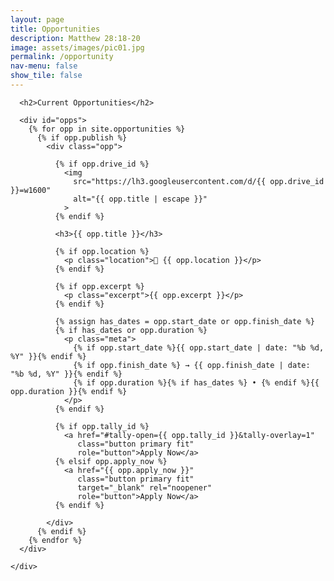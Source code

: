 ```yaml
---
layout: page
title: Opportunities
description: Matthew 28:18-20
image: assets/images/pic01.jpg
permalink: /opportunity
nav-menu: false
show_tile: false
---
```


<div id="main" class="alt">
  <section id="ten">
    <div class="inner">

      <h2>Current Opportunities</h2>

      <div id="opps">
        {% for opp in site.opportunities %}
          {% if opp.publish %}
            <div class="opp">

              {% if opp.drive_id %}
                <img
                  src="https://lh3.googleusercontent.com/d/{{ opp.drive_id }}=w1600"
                  alt="{{ opp.title | escape }}"
                >
              {% endif %}

              <h3>{{ opp.title }}</h3>

              {% if opp.location %}
                <p class="location">📍 {{ opp.location }}</p>
              {% endif %}

              {% if opp.excerpt %}
                <p class="excerpt">{{ opp.excerpt }}</p>
              {% endif %}

              {% assign has_dates = opp.start_date or opp.finish_date %}
              {% if has_dates or opp.duration %}
                <p class="meta">
                  {% if opp.start_date %}{{ opp.start_date | date: "%b %d, %Y" }}{% endif %}
                  {% if opp.finish_date %} → {{ opp.finish_date | date: "%b %d, %Y" }}{% endif %}
                  {% if opp.duration %}{% if has_dates %} • {% endif %}{{ opp.duration }}{% endif %}
                </p>
              {% endif %}

              {% if opp.tally_id %}
                <a href="#tally-open={{ opp.tally_id }}&tally-overlay=1"
                   class="button primary fit"
                   role="button">Apply Now</a>
              {% elsif opp.apply_now %}
                <a href="{{ opp.apply_now }}"
                   class="button primary fit"
                   target="_blank" rel="noopener"
                   role="button">Apply Now</a>
              {% endif %}

            </div>
          {% endif %}
        {% endfor %}
      </div>

    </div>
  </section>
</div>

<style>
  /* === Dark palette tokens === */
  :root {
    --bg:        #0f1115;
    --bg-alt:    #161a22;
    --fg:        #e6e9ef;
    --fg-bold:   #ffffff;
    --fg-light:  rgba(230,233,239,0.68);
    --border:    rgba(230,233,239,0.10);
    --border-bg: rgba(230,233,239,0.05);
    --highlight: #7aa2ff;
    --btn-bg:    var(--highlight);
    --btn-fg:    var(--fg-bold);
    --btn-bg-h:  #5f86ff;
    --card-bg:   var(--bg-alt);
    --card-fg:   var(--fg);
  }

  #opps {
    display: grid;
    grid-template-columns: repeat(auto-fit, minmax(280px, 1fr));
    gap: 1.25rem;
    margin-top: 1rem;
  }

  #opps .opp {
    background: var(--card-bg);
    color: var(--card-fg);
    border: 1px solid var(--border);
    border-radius: 12px;
    padding: 1rem;
    box-shadow: 0 2px 10px rgba(0,0,0,.25), inset 0 0 0 1px var(--border-bg);
  }

  #opps .opp img {
    width: 100%;
    height: auto;        /* no crop, natural aspect ratio */
    display: block;
    border-radius: 8px;
    margin-bottom: 0.5rem;
  }

  #opps .opp h3 {
    margin: 0.25rem 0 0.25rem;
    line-height: 1.25;
    color: var(--fg-bold);
  }

  #opps .opp .location {
    margin: 0 0 0.5rem;
    color: var(--fg-light);
    font-weight: 600;
  }

  #opps .opp .excerpt {
    margin: 0 0 0.5rem;
    color: var(--fg-light);
  }

  #opps .opp .meta {
    margin: 0 0 0.75rem;
    color: var(--fg-light);
    font-size: 0.95rem;
  }

  .button {
    display: inline-block;
    padding: .65rem 1.1rem;
    border-radius: 8px;
    text-decoration: none;
    font-weight: 600;
    text-align: center;
    border: 1px solid var(--border);
    transition: transform .04s ease, filter .12s ease, box-shadow .12s ease;
  }
  .button.primary {
    background: var(--btn-bg);
    color: var(--btn-fg);
    box-shadow: 0 4px 12px rgba(122,162,255,0.28);
  }
  .button.primary:hover {
    background: var(--btn-bg-h);
    transform: translateY(-1px);
    box-shadow: 0 6px 16px rgba(122,162,255,0.38);
  }
  .button.fit { width: 100%; }
</style>

<!-- Tally popup script (needed if you use tally_id) -->
<script async src="https://tally.so/widgets/embed.js"></script>